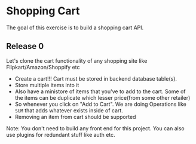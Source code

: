 # Shopping Cart

The goal of this exercise is to build a shopping cart API.

## Release 0

Let's clone the cart functionality of any shopping site like Flipkart/Amazon/Shoppify etc
- Create a cart!!! Cart must be stored in backend database table(s).
- Store multiple items into it
- Also have a ministore of items that you've to add to the cart. Some of the items can be duplicate which lesser price(from some other retailer)
- So whenever you click on "Add to Cart". We are doing Operations like `SUM` that adds whatever exists inside of cart.
- Removing an item from cart should be supported

Note: You don't need to build any front end for this project. You can also use plugins for redundant stuff like auth etc.
